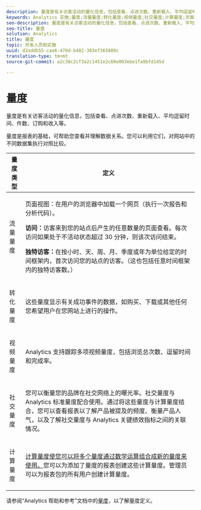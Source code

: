 ```yaml
---
description: 量度是有关访客活动的量化信息，包括查看、点进次数、重新载入、平均逗留时间、件数、订购和收入等。
keywords: Analytics 实施;量度;流量量度;转化量度;视频量度;社交量度;计算量度;页面查看;访问;独特访客
seo-description: 量度是有关访客活动的量化信息，包括查看、点进次数、重新载入、平均逗留时间、件数、订购和收入等。
seo-title: 量度
solution: Analytics
title: 量度
topic: 开发人员和实施
uuid: d2addb55-cae6-470d-b482-303ef365809c
translation-type: tm+mt
source-git-commit: a2c38c2cf3a2c1451e2c60e003ebe1fa9bfd145d

---
```



# 量度

量度是有关访客活动的量化信息，包括查看、点进次数、重新载入、平均逗留时间、件数、订购和收入等。

量度是报表的基础，可帮助您查看并理解数据关系。您可以利用它们，对网站中的不同数据集执行对照比较。

<table id="table_2FA18126829241DE897CFCE9BAE9F4AD"> 
 <thead> 
  <tr> 
   <th colname="col1" class="entry"> 量度类型 </th> 
   <th colname="col2" class="entry"> 定义 </th> 
  </tr> 
 </thead>
 <tbody> 
  <tr> 
   <td colname="col1"> <p>流量量度 </p> </td> 
   <td colname="col2"> <p> <b></b> 页面视图：在用户的浏览器中加载一个网页（执行一次报告和分析代码）。 </p> <p> <b>访问：</b>访客来到您的站点后产生的任意数量的页面查看。每次访问如果处于不活动状态超过 30 分钟，则该次访问结束。 </p> <p> <b>独特访客：</b>在按小时、天、周、月、季度或年为单位给定的时间框架内，首次访问您的站点的访客。（这也包括任意时间框架内的独特访客数。） </p> </td> 
  </tr> 
  <tr> 
   <td colname="col1"> <p>转化量度 </p> </td> 
   <td colname="col2"> <p> 这些量度显示有关成功事件的数据，如购买、下载或其他任何您希望用户在您网站上进行的操作。 </p> </td> 
  </tr> 
  <tr> 
   <td colname="col1"> <p>视频量度 </p> </td> 
   <td colname="col2"> <p>Analytics 支持跟踪多项视频量度，包括浏览总次数、逗留时间和完成率。 </p> </td> 
  </tr> 
  <tr> 
   <td colname="col1"> <p>社交量度 </p> </td> 
   <td colname="col2"> <p> 您可以衡量您的品牌在社交网络上的曝光率。社交量度与 Analytics 标准量度配合使用。通过将这些量度与计算量度结合，您可以查看报表以了解产品被提及的频度、衡量产品人气，以及了解社交量度与 Analytics 关键绩效指标之间的关联情况。 </p> </td> 
  </tr> 
  <tr> 
   <td colname="col1"> <p>计算量度 </p> </td> 
   <td colname="col2"> <p><a href="https://marketing.adobe.com/resources/help/en_US/reference/calculated_metric.html" format="html" scope="external">计算量度使您可以将多个量度通过数学运算组合成新的量度来使用。</a>您可以为添加了量度的报表创建这些计算量度。管理员可以为报表包的所有用户创建计算量度。 </p> </td> 
  </tr> 
 </tbody> 
</table>

请参阅“Analytics 帮助和参考”文档中的[量度](https://marketing.adobe.com/resources/help/en_US/reference/metrics.html)，以了解量度定义。
